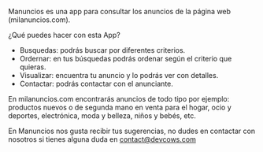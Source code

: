 Manuncios es una app para consultar los anuncios de la página web (milanuncios.com).

¿Qué puedes hacer con esta App?

- Busquedas: podrás buscar por diferentes criterios.
- Ordernar: en tus búsquedas podrás ordenar según el criterio que quieras.
- Visualizar: encuentra tu anuncio y lo podrás ver con detalles.
- Contactar: podrás contactar con el anunciante.

En milanuncios.com encontrarás anuncios de todo tipo por ejemplo: productos nuevos o de segunda mano en venta para el hogar, ocio y deportes, electrónica, moda y belleza, niños y bebés, etc.

En Manuncios nos gusta recibir tus sugerencias, no dudes en contactar con nosotros si tienes alguna duda en contact@devcows.com
